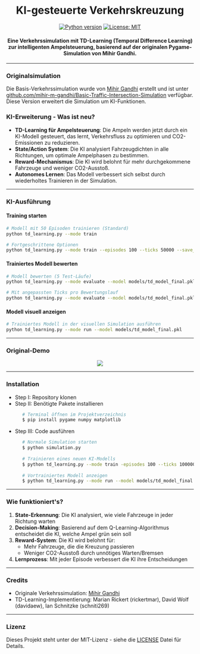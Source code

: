 
<h1 align="center">KI-gesteuerte Verkehrskreuzung</h1>

<div align="center">

[![Python version](https://img.shields.io/badge/python-3.1+-blue.svg)](https://www.python.org/downloads/)
[![License: MIT](https://img.shields.io/badge/License-MIT-green.svg)](https://opensource.org/licenses/MIT)

<h4>Eine Verkehrssimulation mit TD-Learning (Temporal Difference Learning) zur intelligenten Ampelsteuerung, basierend auf der originalen Pygame-Simulation von Mihir Gandhi.</h4>

</div>

-----------------------------------------
### Originalsimulation

Die Basis-Verkehrssimulation wurde von [Mihir Gandhi](https://github.com/mihir-m-gandhi) erstellt und ist unter [github.com/mihir-m-gandhi/Basic-Traffic-Intersection-Simulation](https://github.com/mihir-m-gandhi/Basic-Traffic-Intersection-Simulation) verfügbar. Diese Version erweitert die Simulation um KI-Funktionen.

### KI-Erweiterung - Was ist neu?

* **TD-Learning für Ampelsteuerung**: Die Ampeln werden jetzt durch ein KI-Modell gesteuert, das lernt, Verkehrsfluss zu optimieren und CO2-Emissionen zu reduzieren.
* **State/Action System**: Die KI analysiert Fahrzeugdichten in alle Richtungen, um optimale Ampelphasen zu bestimmen.
* **Reward-Mechanismus**: Die KI wird belohnt für mehr durchgekommene Fahrzeuge und weniger CO2-Ausstoß.
* **Autonomes Lernen**: Das Modell verbessert sich selbst durch wiederholtes Trainieren in der Simulation.

------------------------------------------
### KI-Ausführung

#### Training starten
```sh
# Modell mit 50 Episoden trainieren (Standard)
python td_learning.py --mode train

# Fortgeschrittene Optionen
python td_learning.py --mode train --episodes 100 --ticks 50000 --save_interval 5
```

#### Trainiertes Modell bewerten
```sh
# Modell bewerten (5 Test-Läufe)
python td_learning.py --mode evaluate --model models/td_model_final.pkl

# Mit angepassten Ticks pro Bewertungslauf
python td_learning.py --mode evaluate --model models/td_model_final.pkl --ticks 50000
```

#### Modell visuell anzeigen
```sh
# Trainiertes Modell in der visuellen Simulation ausführen
python td_learning.py --mode run --model models/td_model_final.pkl
```

------------------------------------------
### Original-Demo

<p align="center">
    <img src="./Demo.gif">
</p>

------------------------------------------
### Installation

 * Step I: Repository klonen
  * Step II: Benötigte Pakete installieren
```sh
      # Terminal öffnen im Projektverzeichnis
      $ pip install pygame numpy matplotlib
```
* Step III: Code ausführen
```sh
      # Normale Simulation starten
      $ python simulation.py
      
      # Trainieren eines neuen KI-Modells
      $ python td_learning.py --mode train -episodes 100 --ticks 100000    
      
      # Vortrainiertes Modell anzeigen
      $ python td_learning.py --mode run --model models/td_model_final.pkl
```

------------------------------------------
### Wie funktioniert's?

1. **State-Erkennung**: Die KI analysiert, wie viele Fahrzeuge in jeder Richtung warten
2. **Decision-Making**: Basierend auf dem Q-Learning-Algorithmus entscheidet die KI, welche Ampel grün sein soll
3. **Reward-System**: Die KI wird belohnt für:
   - Mehr Fahrzeuge, die die Kreuzung passieren
   - Weniger CO2-Ausstoß durch unnötiges Warten/Bremsen
4. **Lernprozess**: Mit jeder Episode verbessert die KI ihre Entscheidungen

------------------------------------------
### Credits

* Originale Verkehrssimulation: [Mihir Gandhi](https://github.com/mihir-m-gandhi)
* TD-Learning-Implementierung: Marian Rickert (rickertmar), David Wolf (davidaew), Ian Schnitzke (schniti269)

------------------------------------------
### Lizenz
Dieses Projekt steht unter der MIT-Lizenz - siehe die [LICENSE](./LICENSE) Datei für Details.
